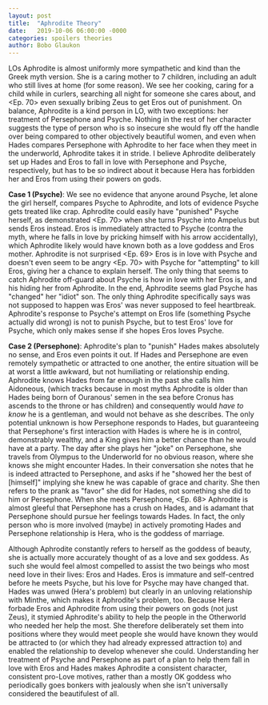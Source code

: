 ```yaml
---
layout: post
title:  "Aphrodite Theory"
date:   2019-10-06 06:00:00 -0000
categories: spoilers theories
author: Bobo Glaukon
---
```


LOs Aphrodite is almost uniformly more sympathetic and kind than the Greek myth version. She is a caring mother to 7 children, including an adult who still lives at home (for some reason). We see her cooking, caring for a child while in curlers, searching all night for someone she cares about, and <Ep. 70> even sexually bribing Zeus to get Eros out of punishment. On balance, Aphrodite is a kind person in LO, with two exceptions: her treatment of Persephone and Psyche. Nothing in the rest of her character suggests the type of person who is so insecure she would fly off the handle over being compared to other objectively beautiful women, and even when Hades compares Persephone with Aphrodite to her face when they meet in the underworld, Aphrodite takes it in stride. I believe Aphrodite deliberately set up Hades and Eros to fall in love with Persephone and Psyche, respectively, but has to be so indirect about it because Hera has forbidden her and Eros from using their powers on gods. 

**Case 1 (Psyche)**: We see no evidence that anyone around Psyche, let alone the girl herself, compares Psyche to Aphrodite, and lots of evidence Psyche gets treated like crap. Aphrodite could easily have "punished" Psyche herself, as demonstrated <Ep. 70> when she turns Psyche into Ampelus but sends Eros instead. Eros is immediately attracted to Psyche (contra the myth, where he falls in love by pricking himself with his arrow accidentally), which Aphrodite likely would have known both as a love goddess and Eros mother. Aphrodite is not surprised <Ep. 69> Eros is in love with Psyche and doesn't even seem to be angry <Ep. 70> with Psyche for "attempting" to kill Eros, giving her a chance to explain herself. The only thing that seems to catch Aphrodite off-guard about Psyche is how in love with her Eros is, and his hiding her from Aphrodite. In the end, Aphrodite seems glad Psyche has "changed" her "idiot" son. The only thing Aphrodite specifically says was not supposed to happen was Eros' was never supposed to feel heartbreak. Aphrodite's response to Psyche's attempt on Eros life (something Psyche actually did wrong) is not to punish Psyche, but to test Eros' love for Psyche, which only makes sense if she hopes Eros loves Psyche.

**Case 2 (Persephone)**: Aphrodite's plan to "punish" Hades makes absolutely no sense, and Eros even points it out. If Hades and Persephone are even remotely sympathetic or attracted to one another, the entire situation will be at worst a little awkward, but not humiliating or relationship ending. Aphrodite knows Hades from far enough in the past she calls him Aidoneous, (which tracks because in most myths Aphrodite is older than Hades being born of Ouranous' semen in the sea before Cronus has ascends to the throne or has children) and consequently would *have to know* he is a gentleman, and would not behave as she describes. The only potential unknown is how Persephone responds to Hades, but guaranteeing that Persephone's first interaction with Hades is where he is in control, demonstrably wealthy, and a King gives him a better chance than he would have at a party. The day after she plays her "joke" on Persephone, she travels from Olympus to the Underworld for no obvious reason, where she knows she might encounter Hades. In their conversation she notes that he is indeed attracted to Persephone, and asks if he "showed her the best of [himself]" implying she knew he was capable of grace and charity. She then refers to the prank as "favor" she did for Hades, not something she did to him or Persephone. When she meets Persephone, <Ep. 68> Aphrodite is almost gleeful that Persephone has a crush on Hades, and is adamant that Persephone should pursue her feelings towards Hades. In fact, the only person who is more involved (maybe) in actively promoting Hades and Persephone relationship is Hera, who is the goddess of marriage.

Although Aphrodite constantly refers to herself as the goddess of beauty, she is actually more accurately thought of as a love and sex goddess. As such she would feel almost compelled to assist the two beings who most need love in their lives: Eros and Hades. Eros is immature and self-centred before he meets Psyche, but his love for Psyche may have changed that. Hades was unwed (Hera's problem) but clearly in an unloving relationship with Minthe, which makes it Aphrodite's problem, too. Because Hera forbade Eros and Aphrodite from using their powers on gods (not just Zeus), it stymied Aphrodite's ability to help the people in the Otherworld who needed her help the most. She therefore deliberately set them into positions where they would meet people she would have known they would be attracted to (or which they had already expressed attraction to) and enabled the relationship to develop whenever she could. Understanding her treatment of Psyche and Persephone as part of a plan to help them fall in love with Eros and Hades makes Aphrodite a consistent character, consistent pro-Love motives, rather than a mostly OK goddess who periodically goes bonkers with jealously when she isn't universally considered the beautifulest of all.
